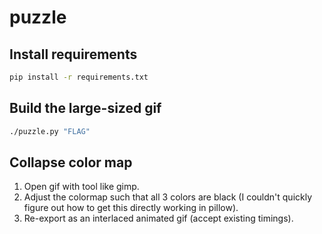 # puzzle

## Install requirements

```sh
pip install -r requirements.txt
```

## Build the large-sized gif

```sh
./puzzle.py "FLAG"
```

## Collapse color map

1. Open gif with tool like gimp.
2. Adjust the colormap such that all 3 colors are black (I couldn't quickly figure out how to get
   this directly working in pillow).
3. Re-export as an interlaced animated gif (accept existing timings).
